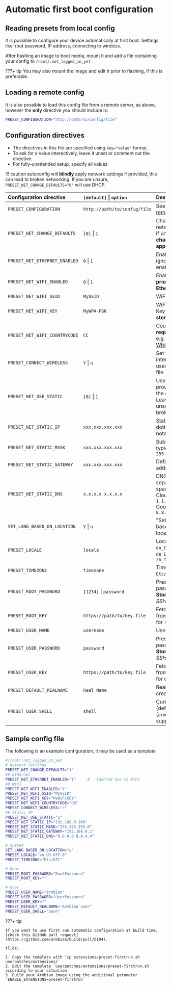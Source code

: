 # Automatic first boot configuration

## Reading presets from local config

It is possible to configure your device automatically at first boot. Settings like: root password, IP address, connecting to wireless.

After flashing an image to boot media, mount it and add a file containing your config to `/root/.not_logged_in_yet`

???+ tip
    You may also mount the image and edit it prior to flashing, if this is preferable.

## Loading a remote config

It is also possible to load this config file from a remote server, as above, however the **only** directive you should include is:

```bash title="/root/.not_logged_in_yet"
PRESET_CONFIGURATION="http://path/to/config/file"
```

## Configuration directives

- The directives in this file are specified using `key="value"` format.  
- To ask for a value interactively, leave it unset or comment out the directive.  
- For fully-unattended setup, specify all values  

!!! caution
    autoconfig will **blindly** apply network settings if provided, this can lead to broken networking.
    If you are unsure, `PRESET_NET_CHANGE_DEFAULTS="0"` will use DHCP.

| Configuration directive | `[default]` \| `option` | Description: |
| :---------------------- | :-------------- | :----------- |
| `PRESET_CONFIGURATION` |  `http://path/to/config/file` |  See [Loading a remote config](#loading-a-remote-config) |
| `PRESET_NET_CHANGE_DEFAULTS` | `[0]` \| `1` | Change default network settings<br>if unset, **no network changes will be applied** |
| `PRESET_NET_ETHERNET_ENABLED` | `0` \| `1` | Enable Ethernet, ignored if WiFi enabled |
| `PRESET_NET_WIFI_ENABLED` | `0` \| `1` | Enable WiFi, **takes priority over Ethernet** |
| `PRESET_NET_WIFI_SSID` | `MySSID` | WiFi SSID |
| `PRESET_NET_WIFI_KEY` | `MyWPA-PSK` | WiFi Pre-Shared Key (Password), **stored in plaintext** |
| `PRESET_NET_WIFI_COUNTRYCODE` | `CC` | Country code, **required** for WiFi<br>e.g. `GB`, `US`, `DE`; see [Wikipedia/ISO_3166](https://en.wikipedia.org/wiki/ISO_3166-1_alpha-2) |
| `PRESET_CONNECT_WIRELESS` | `Y` \| `n` | Set to `Y` for interactive mode, `n` uses values from file |
| `PRESET_NET_USE_STATIC` | `[0]` \| `1` | Use the static IP provided, DHCP is the default<br>Leaving **any** value unset will result in a broken config |
| `PRESET_NET_STATIC_IP` | `xxx.xxx.xxx.xxx` | Static IPv4 address, dotted decimal notation |
| `PRESET_NET_STATIC_MASK` | `xxx.xxx.xxx.xxx` | Subnet mask, typically `255.255.255.0` |
| `PRESET_NET_STATIC_GATEWAY` | `xxx.xxx.xxx.xxx` | Default gateway address |
| `PRESET_NET_STATIC_DNS` | `x.x.x.x x.x.x.x` | DNS Servers to use, separated by a space. If unsure:<br>CloudFlare is `1.1.1.1 1.0.0.1`<br>Google is `8.8.8.8 8.8.4.4` |
| `SET_LANG_BASED_ON_LOCATION` | `Y` \| `n` | "Set user language based on your location?" |
| `PRESET_LOCALE` | `locale` | Locale e.g. `en_GB.UTF-8`, `de_DE.UTF-8`, `zh_TW.UTF-8` |
| `PRESET_TIMEZONE` | `timezone` | Timezone e.g. `Etc/UTC`, |
| `PRESET_ROOT_PASSWORD` | `[1234]` \| `password` | Preset `root` password<br>**Stored in plaintext**, *SSH keys are safer!* |
| `PRESET_ROOT_KEY` | `https://path/to/key.file` | Fetches public key from specified URL for `root` user |
| `PRESET_USER_NAME` | `username` | Username to create |
| `PRESET_USER_PASSWORD` | `password` | Preset created user password<br>**Stored in plaintext**, *SSH keys are safer!* |
| `PRESET_USER_KEY` | `https://path/to/key.file` | Fetches public key from specified URL for created user |
| `PRESET_DEFAULT_REALNAME` | `Real Name` | RealName to use for created user |
| `PRESET_USER_SHELL` | `shell` | Currently only `bash` (default) or `zsh` (`armbian-zsh`) supported |

## Sample config file

The following is an example configuration, it may be used as a template  

```bash title="/root/.not_logged_in_yet"
#/root/.not_logged_in_yet
# Network Settings
PRESET_NET_CHANGE_DEFAULTS="1"
## Ethernet
PRESET_NET_ETHERNET_ENABLED="1"     #   Ignored due to WiFi
## WiFi
PRESET_NET_WIFI_ENABLED="1"
PRESET_NET_WIFI_SSID="MySSID"
PRESET_NET_WIFI_KEY="MyWiFiKEY"
PRESET_NET_WIFI_COUNTRYCODE="GB"
PRESET_CONNECT_WIRELESS="n"
## Static IP
PRESET_NET_USE_STATIC="1"
PRESET_NET_STATIC_IP="192.168.0.100"
PRESET_NET_STATIC_MASK="255.255.255.0"
PRESET_NET_STATIC_GATEWAY="192.168.0.1"
PRESET_NET_STATIC_DNS="8.8.8.8 8.8.4.4"

# System
SET_LANG_BASED_ON_LOCATION="y"
PRESET_LOCALE="en_US.UTF-8"
PRESET_TIMEZONE="Etc/UTC"

# Root
PRESET_ROOT_PASSWORD="RootPassword"
PRESET_ROOT_KEY=""

# User
PRESET_USER_NAME="armbian"
PRESET_USER_PASSWORD="UserPassword"
PRESET_USER_KEY=""
PRESET_DEFAULT_REALNAME="Armbian user"
PRESET_USER_SHELL="bash"
```

???+ tip

    If you want to use first run automatic configuration at build time, [check this GitHub pull request](https://github.com/armbian/build/pull/6194).

    tl;dr;

    1. Copy the template with `cp extensions/preset-firstrun.sh userpatches/extensions/`
    2. Edit the template `userpatches/extensions/preset-firstrun.sh` according to your situation
    3. Build your Armbian image using the additional parameter `ENABLE_EXTENSIONS=preset-firstrun`
